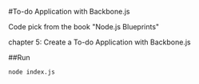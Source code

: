 #To-do Application with Backbone.js

Code pick from the book "Node.js Blueprints"

chapter 5: Create a To-do Application with Backbone.js



##Run
```
node index.js
```